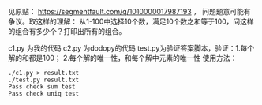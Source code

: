 见原贴： https://segmentfault.com/q/1010000017987193 ， 问题题意可能有争议。取这样的理解：
从1-100中选择10个数，满足10个数之和等于100，问这样的组合有多少个？打印出所有的组合。

c1.py 为我的代码
c2.py 为dodopy的代码
test.py为验证答案脚本，验证：1.每个解的和都是100； 2.每个解的唯一性，和每个解中元素的唯一性
使用方法：

```shell
./c1.py > result.txt
./test.py result.txt
Pass check sum test
Pass check uniq test
```
